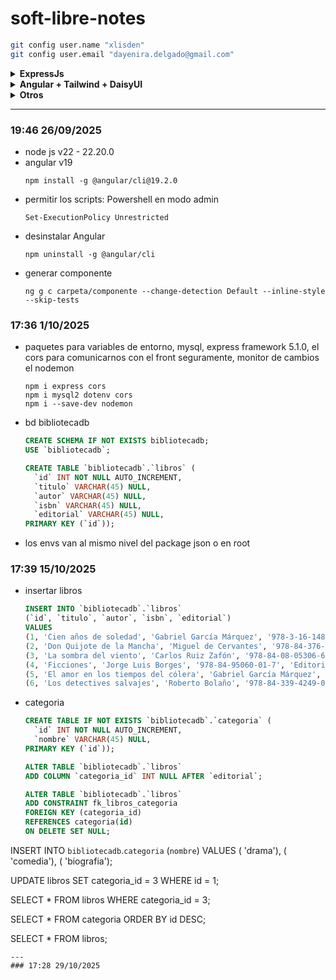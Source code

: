 # soft-libre-notes
```bash
git config user.name "xlisden"
git config user.email "dayenira.delgado@gmail.com"
```
<details>
<summary><b>ExpressJs</b></summary>
  
  - dependencias
      ```bash
      npm i express cors dotenv mysql2
      npm i --save-dev nodemon
      ```
  - iniciar
      ```bash
      npm init -y
      ```
  - run
      ```bash
      node index.js
      ```

</details>

<details>
<summary><b>Angular + Tailwind + DaisyUI</b></summary>
  
  - https://daisyui.com/docs/install/angular/
  ```bash
  npm install daisyui@latest tailwindcss@latest @tailwindcss/postcss@latest postcss@latest --force
  ```
</details>

<details>
<summary><b>Otros</b></summary>

  - [Angular notes](https://app.capacities.io/home/2f182914-42b1-40b3-94c9-50b702c65c46)
  - [Nodejs best practices](https://github.com/goldbergyoni/nodebestpractices/blob/spanish-translation/README.spanish.md)
  - [Git/GitHub](https://xlisden.notion.site/Git-GitHub-4da26f209cc040b3a72ae09038c11bf3)

- auto close tag - jun han
- auto import - steoates
- auto rename tag - jun han
- prettier eslint - rebecca vest
</details>

---
### 19:46 26/09/2025
- node js v22 - 22.20.0
- angular v19 
  ```
  npm install -g @angular/cli@19.2.0
  ```
- permitir los scripts: 
  Powershell en modo admin
  ```
  Set-ExecutionPolicy Unrestricted
  ```
- desinstalar Angular
  ```
  npm uninstall -g @angular/cli
  ```
- generar componente
  ```
  ng g c carpeta/componente --change-detection Default --inline-style --skip-tests
  ```
### 17:36 1/10/2025
- paquetes para variables de entorno, mysql, express framework 5.1.0, el cors para comunicarnos con el front seguramente, monitor de cambios el nodemon
  ```
  npm i express cors
  npm i mysql2 dotenv cors
  npm i --save-dev nodemon
  ```
- bd bibliotecadb
  ```sql
  CREATE SCHEMA IF NOT EXISTS bibliotecadb;
  USE `bibliotecadb`;
  
  CREATE TABLE `bibliotecadb`.`libros` (
    `id` INT NOT NULL AUTO_INCREMENT,
    `titulo` VARCHAR(45) NULL,
    `autor` VARCHAR(45) NULL,
    `isbn` VARCHAR(45) NULL,
    `editorial` VARCHAR(45) NULL,
  PRIMARY KEY (`id`));
  ```
- los envs van al mismo nivel del package json o en root

### 17:39 15/10/2025
- insertar libros
    ```sql
    INSERT INTO `bibliotecadb`.`libros`
    (`id`, `titulo`, `autor`, `isbn`, `editorial`)
    VALUES
    (1, 'Cien años de soledad', 'Gabriel García Márquez', '978-3-16-148410-0', 'Editorial Sudamericana'),
    (2, 'Don Quijote de la Mancha', 'Miguel de Cervantes', '978-84-376-0494-7', 'Editorial Planeta'),
    (3, 'La sombra del viento', 'Carlos Ruiz Zafón', '978-84-08-05306-6', 'Editorial Planeta'),
    (4, 'Ficciones', 'Jorge Luis Borges', '978-84-95060-01-7', 'Editorial Alianza'),
    (5, 'El amor en los tiempos del cólera', 'Gabriel García Márquez', '978-84-376-3433-3', 'Editorial Oveja Negra'),
    (6, 'Los detectives salvajes', 'Roberto Bolaño', '978-84-339-4249-0', 'Editorial Anagrama');
    ```
- categoria
  ```sql
  CREATE TABLE IF NOT EXISTS `bibliotecadb`.`categoria` (
    `id` INT NOT NULL AUTO_INCREMENT,
    `nombre` VARCHAR(45) NULL,
  PRIMARY KEY (`id`));
  
  ALTER TABLE `bibliotecadb`.`libros` 
  ADD COLUMN `categoria_id` INT NULL AFTER `editorial`;
  
  ALTER TABLE `bibliotecadb`.`libros` 
  ADD CONSTRAINT fk_libros_categoria
  FOREIGN KEY (categoria_id)
  REFERENCES categoria(id)
  ON DELETE SET NULL;

INSERT INTO `bibliotecadb`.`categoria`
(`nombre`)
VALUES
( 'drama'), ( 'comedia'), ( 'biografia');


UPDATE libros SET categoria_id = 3 WHERE id = 1;

SELECT * FROM libros WHERE categoria_id = 3;

SELECT * FROM categoria ORDER BY id DESC;

SELECT * FROM libros;
  
  ```
---
### 17:28 29/10/2025
